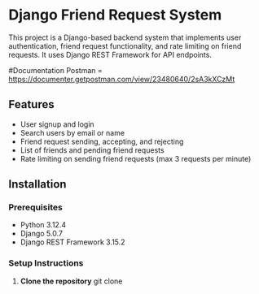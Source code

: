 # Django Friend Request System

This project is a Django-based backend system that implements user authentication, friend request functionality, and rate limiting on friend requests. It uses Django REST Framework for API endpoints.

#Documentation
Postman = https://documenter.getpostman.com/view/23480640/2sA3kXCzMt

## Features

- User signup and login
- Search users by email or name
- Friend request sending, accepting, and rejecting
- List of friends and pending friend requests
- Rate limiting on sending friend requests (max 3 requests per minute)

## Installation

### Prerequisites

- Python 3.12.4
- Django 5.0.7
- Django REST Framework 3.15.2

### Setup Instructions

1. **Clone the repository**
   git clone [<repository-url>](https://github.com/ompakash/friendrequests.git)
   
